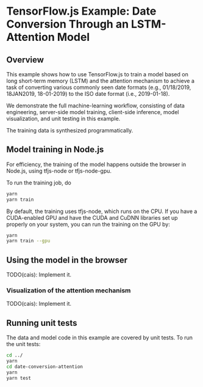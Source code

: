 # TensorFlow.js Example: Date Conversion Through an LSTM-Attention Model

## Overview

This example shows how to use TensorFlow.js to train a model based on
long short-term memory (LSTM) and the attention mechanism to achieve
a task of converting various commonly seen date formats (e.g., 01/18/2019,
18JAN2019, 18-01-2019) to the ISO date format (i.e., 2019-01-18).

We demonstrate the full machine-learning workflow, consisting of
data engineering, server-side model training, client-side inference,
model visualization, and unit testing in this example.

The training data is synthesized programmatically.

## Model training in Node.js

For efficiency, the training of the model happens outside the browser
in Node.js, using tfjs-node or tfjs-node-gpu.

To run the training job, do

```sh
yarn
yarn train
```

By default, the training uses tfjs-node, which runs on the CPU.
If you have a CUDA-enabled GPU and have the CUDA and CuDNN libraries
set up properly on your system, you can run the training on the GPU
by:

```sh
yarn
yarn train --gpu
```

## Using the model in the browser

TODO(cais): Implement it.

### Visualization of the attention mechanism

TODO(cais): Implement it.

## Running unit tests

The data and model code in this example are covered by unit tests.
To run the unit tests:

```sh
cd ../
yarn
cd date-conversion-attention
yarn
yarn test
```
